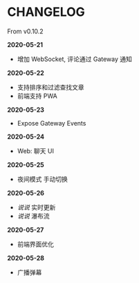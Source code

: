 # CHANGELOG

From v0.10.2

**2020-05-21**
- 增加 WebSocket, 评论通过 Gateway 通知

**2020-05-22**
- 支持排序和过滤查找文章
- 前端支持 PWA

**2020-05-23**
- Expose Gateway Events

**2020-05-24**
- Web: 聊天 UI

**2020-05-25**
- 夜间模式 手动切换

**2020-05-26**
- *说说* 实时更新
- *说说* 瀑布流

**2020-05-27**
- 前端界面优化

**2020-05-28**
- 广播弹幕
